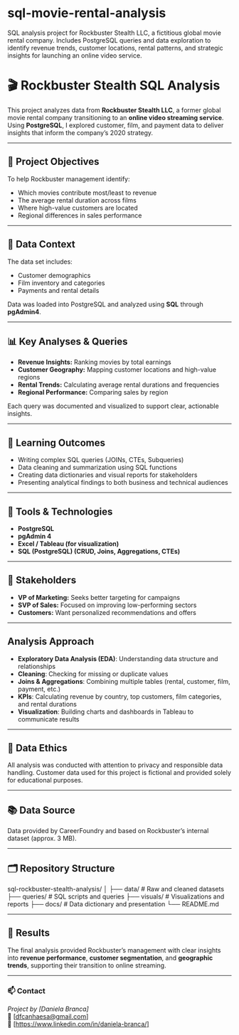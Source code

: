 # sql-movie-rental-analysis
SQL analysis project for Rockbuster Stealth LLC, a fictitious global movie rental company. Includes PostgreSQL queries and data exploration to identify revenue trends, customer locations, rental patterns, and strategic insights for launching an online video service.


# 🎬 Rockbuster Stealth SQL Analysis

This project analyzes data from **Rockbuster Stealth LLC**, a former global movie rental company transitioning to an **online video streaming service**.  
Using **PostgreSQL**, I explored customer, film, and payment data to deliver insights that inform the company’s 2020 strategy.

---

## 🚀 Project Objectives
To help Rockbuster management identify:
- Which movies contribute most/least to revenue  
- The average rental duration across films  
- Where high-value customers are located  
- Regional differences in sales performance  

---

## 🧩 Data Context
The data set includes:
- Customer demographics  
- Film inventory and categories  
- Payments and rental details  

Data was loaded into PostgreSQL and analyzed using **SQL** through **pgAdmin4**.

---

## 📊 Key Analyses & Queries
- **Revenue Insights:** Ranking movies by total earnings  
- **Customer Geography:** Mapping customer locations and high-value regions  
- **Rental Trends:** Calculating average rental durations and frequencies  
- **Regional Performance:** Comparing sales by region  

Each query was documented and visualized to support clear, actionable insights.

---

## 🧠 Learning Outcomes
- Writing complex SQL queries (JOINs, CTEs, Subqueries)  
- Data cleaning and summarization using SQL functions  
- Creating data dictionaries and visual reports for stakeholders  
- Presenting analytical findings to both business and technical audiences  

---

## 🧮 Tools & Technologies
- **PostgreSQL**
- **pgAdmin 4**
- **Excel / Tableau (for visualization)**
- **SQL (PostgreSQL) (CRUD, Joins, Aggregations, CTEs)**

---

## 👥 Stakeholders
- **VP of Marketing:** Seeks better targeting for campaigns  
- **SVP of Sales:** Focused on improving low-performing sectors  
- **Customers:** Want personalized recommendations and offers  

---

## Analysis Approach
- **Exploratory Data Analysis (EDA)**: Understanding data structure and relationships
- **Cleaning**: Checking for missing or duplicate values
- **Joins & Aggregations**: Combining multiple tables (rental, customer, film, payment, etc.)
- **KPIs**: Calculating revenue by country, top customers, film categories, and rental durations
- **Visualization**: Building charts and dashboards in Tableau to communicate results

---

## 🧠 Data Ethics
All analysis was conducted with attention to privacy and responsible data handling.
Customer data used for this project is fictional and provided solely for educational purposes.

---

## 📚 Data Source
Data provided by CareerFoundry and based on Rockbuster’s internal dataset (approx. 3 MB).  

---

## 🗂️ Repository Structure

sql-rockbuster-stealth-analysis/
│
├── data/ # Raw and cleaned datasets
├── queries/ # SQL scripts and queries
├── visuals/ # Visualizations and reports
├── docs/ # Data dictionary and presentation
└── README.md


---

## 🏁 Results
The final analysis provided Rockbuster’s management with clear insights into **revenue performance**, **customer segmentation**, and **geographic trends**, supporting their transition to online streaming.

---

### 📫 Contact
*Project by [Daniela Branca]*  
📧 [dfcanhaesa@gmail.com]  
💼 [https://www.linkedin.com/in/daniela-branca/]
